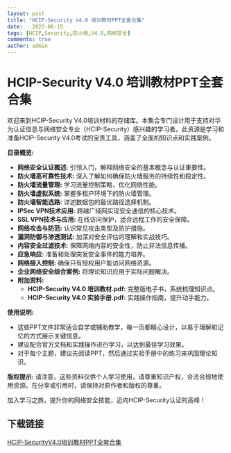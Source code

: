 ```yaml
---
layout: post
title: "HCIP-Security V4.0 培训教材PPT全套合集"
date:   2022-06-15
tags: [HCIP,Security,防火墙,V4.0,网络安全]
comments: true
author: admin
---
```

# HCIP-Security V4.0 培训教材PPT全套合集

欢迎来到HCIP-Security V4.0培训材料的存储库。本集合专门设计用于支持对华为认证信息与网络安全专业（HCIP-Security）感兴趣的学习者。此资源是学习和准备HCIP-Security V4.0考试的宝贵工具，涵盖了全面的知识点和实践案例。

**目录概览:**
- **网络安全认证概述:** 引领入门，解释网络安全的基本概念与认证重要性。
- **防火墙高可靠性技术:** 深入了解如何确保防火墙服务的持续性和稳定性。
- **防火墙流量管理:** 学习流量控制策略，优化网络性能。
- **防火墙虚拟系统:** 掌握多租户环境下的防火墙管理。
- **防火墙智能选路:** 详述数据包的最优路径选择机制。
- **IPSec VPN技术应用:** 跨越广域网实现安全通信的核心技术。
- **SSL VPN技术与应用:** 在线访问保护，适合远程工作的安全保障。
- **网络攻击与防范:** 认识常见攻击类型及防护措施。
- **漏洞防御与渗透测试:** 加深对安全评估的理解和实战技巧。
- **内容安全过滤技术:** 保障网络内容的安全性，防止非法信息传播。
- **应急响应:** 准备和处理突发安全事件的能力培养。
- **网络接入控制:** 确保只有授权用户能访问网络资源。
- **企业网络安全综合案例:** 将理论知识应用于实际问题解决。
- **附加资料:**
  - **HCIP-Security V4.0 培训教材.pdf:** 完整版电子书，系统梳理知识点。
  - **HCIP-Security V4.0 实验手册.pdf:** 实践操作指南，提升动手能力。

**使用说明:**
- 这些PPT文件非常适合自学或辅助教学，每一页都精心设计，以易于理解和记忆的方式展示关键信息。
- 建议配合官方文档和实践操作进行学习，以达到最佳学习效果。
- 对于每个主题，建议先阅读PPT，然后通过实验手册中的练习来巩固理论知识。

**版权提示:**
请注意，这些资料仅供个人学习使用，请尊重知识产权，合法合规地使用资源。在分享或引用时，请保持对原作者和版权的尊重。

加入学习之旅，提升你的网络安全技能，迈向HCIP-Security认证的高峰！

## 下载链接

[HCIP-SecurityV4.0培训教材PPT全套合集](https://pan.quark.cn/s/383acf1c2421)